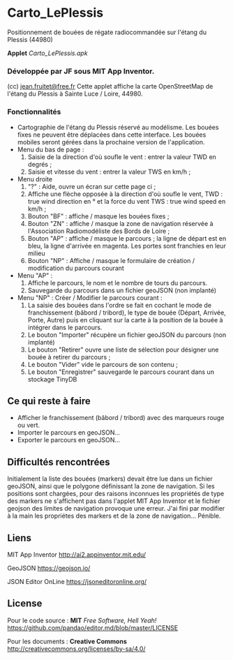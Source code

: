 # Carto_LePlessis
Positionnement de bouées de régate radiocommandée sur l'étang du Plessis (44980)

**Applet** *Carto_LePlessis.apk* 

### Développée par JF sous MIT App Inventor.
(cc) jean.fruitet@free.fr
Cette applet affiche la carte OpenStreetMap de l'étang du Plessis à Sainte Luce / Loire, 44980.

### Fonctionnalités
- Cartographie de l'étang du Plessis réservé au modélisme. Les bouées fixes ne peuvent être déplacées dans cette interface. Les bouées mobiles seront gérées dans la prochaine version de l'application.
- Menu du bas de page :
  1. Saisie de la direction d'où soufle le vent : entrer la valeur TWD en degrés ;
  2. Saisie et vitesse du vent : entrer la valeur TWS en km/h ;
- Menu droite
  1. "?" : Aide, ouvre un écran sur cette page ci ;
  2. Affiche une flèche opposée à la direction d'où soufle le vent, TWD : true wind direction en  ° et la force du vent TWS : true wind speed en km/h ;
  3. Bouton "BF" : affiche / masque les bouées fixes ;
  4. Bouton "ZN" : affiche / masque la zone de navigation réservée à l'Association Radiomodéliste des Bords de Loire ;
  5. Bouton "AP" : affiche / masque le parcours ; la ligne de départ est en bleu, la ligne d'arrivée en magenta. Les portes sont franchies en leur milieu
  6. Bouton "NP" : Affiche / masque le formulaire de création / modification du parcours courant
- Menu "AP" :
  1. Affiche le parcours, le nom et le nombre de tours du parcours. 
  2. Sauvegarde du parcours dans un fichier geoJSON (non implanté)
- Menu "NP" : Créer / Modifier le parcours courant :
  1. La saisie des bouées dans l'ordre se fait en cochant le mode de franchissement (bâbord / tribord), le type de bouée (Départ, Arrivée, Porte, Autre) puis en cliquant sur la carte à la position de la bouée à intégrer dans le parcours.
  2. Le bouton "Importer" récupère un fichier geoJSON du parcours (non implanté)
  3. Le bouton "Retirer" ouvre une liste de sélection pour désigner une bouée à retirer du parcours ;
  4. Le bouton "Vider" vide le parcours de son contenu ;
  5. Le bouton "Enregistrer" sauvegarde le parcours courant dans un stockage TinyDB

## Ce qui reste à faire
- Afficher le franchissement (bâbord / tribord) avec des marqueurs rouge ou vert.
- Importer le parcours en geoJSON...
- Exporter le parcours en geoJSON...

## Difficultés rencontrées
Initialement la liste des bouées (markers) devait être lue dans un fichier geoJSON, ainsi que le polygone définissant la zone de navigation.
Si les positions sont chargées, pour des raisons inconnues les propriétés de type des markers ne s'affichent pas dans l'applet MIT App Inventor et le fichier geojson des limites de navigation provoque une erreur.
J'ai fini par modifier à la main les propriétes des markers et de la zone de navigation... Pénible.

## Liens
MIT App Inventor http://ai2.appinventor.mit.edu/

GeoJSON https://geojson.io/

JSON Editor OnLine https://jsoneditoronline.org/

## License
Pour le code source : **MIT** *Free Software, Hell Yeah!* https://github.com/pandao/editor.md/blob/master/LICENSE

Pour les documents : **Creative Commons** http://creativecommons.org/licenses/by-sa/4.0/
